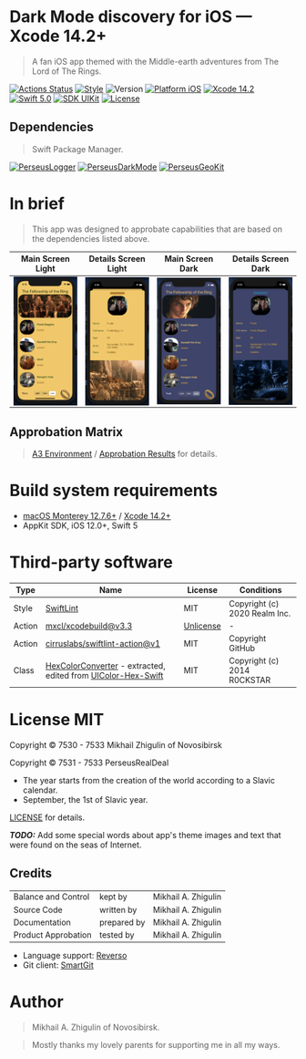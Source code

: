 # Dark Mode discovery for iOS — Xcode 14.2+

> A fan iOS app themed with the Middle-earth adventures from The Lord of The Rings.

[![Actions Status](https://github.com/perseusrealdeal/ios.darkmode.discovery/actions/workflows/main.yml/badge.svg)](https://github.com/perseusrealdeal/ios.darkmode.discovery/actions/workflows/main.yml)
[![Style](https://github.com/perseusrealdeal/ios.darkmode.discovery/actions/workflows/swiftlint.yml/badge.svg)](https://github.com/perseusrealdeal/ios.darkmode.discovery/actions/workflows/swiftlint.yml)
![Version](https://img.shields.io/badge/Version-2.0-green.svg)
[![Platform iOS](https://img.shields.io/badge/Platform-iOS%2012.0+-orange.svg)](https://en.wikipedia.org/wiki/IOS_12)
[![Xcode 14.2](https://img.shields.io/badge/Xcode-14.2+-red.svg)](https://en.wikipedia.org/wiki/Xcode)
[![Swift 5.0](https://img.shields.io/badge/Swift-5-orange.svg)](https://docs.swift.org/swift-book/RevisionHistory/RevisionHistory.html)
[![SDK UIKit](https://img.shields.io/badge/SDK-UIKit%20-blueviolet.svg)](https://developer.apple.com/documentation/uikit)
[![License](http://img.shields.io/:License-MIT-blue.svg)](/LICENSE)

## Dependencies

> Swift Package Manager.

[![PerseusLogger](http://img.shields.io/:PerseusLogger-latest-green.svg)](https://github.com/perseusrealdeal/ConsolePerseusLogger.git)
[![PerseusDarkMode](http://img.shields.io/:PerseusDarkMode-2.0.0-green.svg)](https://github.com/perseusrealdeal/PerseusDarkMode.git)
[![PerseusGeoKit](http://img.shields.io/:PerseusGeoKit-1.0.0-green.svg)](https://github.com/perseusrealdeal/PerseusGeoLocationKit.git)

# In brief

> This app was designed to approbate capabilities that are based on the dependencies listed above.

| Main Screen Light  | Details Screen Light | Main Screen Dark | Details Screen Dark |
| :--------------------: | :----------------------: | :-------------------: | :---------------------: |
| <img src="Images/MainScreenLight.png" width="200" style="max-width: 100%; display: block; margin-left: auto; margin-right: auto;"/> | <img src="Images/DetailsScreenLight.png" width="200" style="max-width: 100%; display: block; margin-left: auto; margin-right: auto;"/> | <img src="Images/MainScreenDark.png" width="200" style="max-width: 100%; display: block; margin-left: auto; margin-right: auto;"/> | <img src="Images/DetailsScreenDark.png" width="200" style="max-width: 100%; display: block; margin-left: auto; margin-right: auto;"/> |

## Approbation Matrix

> [A3 Environment](https://docs.google.com/document/d/1K2jOeIknKRRpTEEIPKhxO2H_1eBTof5uTXxyOm5g6nQ/edit?usp=sharing) / [Approbation Results](/APPROBATION.md) for details.

# Build system requirements

- [macOS Monterey 12.7.6+](https://apps.apple.com/by/app/macos-monterey/id1576738294) / [Xcode 14.2+](https://developer.apple.com/services-account/download?path=/Developer_Tools/Xcode_14.2/Xcode_14.2.xip)
- AppKit SDK, iOS 12.0+, Swift 5

# Third-party software

| Type   | Name                                                                                                 | License                            | Conditions                    |
| ------ | ---------------------------------------------------------------------------------------------------- | ---------------------------------- | ----------------------------- |
| Style  | [SwiftLint](https://github.com/realm/SwiftLint)                                                      | MIT                                | Copyright (c) 2020 Realm Inc. |
| Action | [mxcl/xcodebuild@v3.3](https://github.com/mxcl/xcodebuild/releases/tag/v3.3.0)                       | [Unlicense](https://unlicense.org) | -                             |
| Action | [cirruslabs/swiftlint-action@v1](https://github.com/cirruslabs/swiftlint-action/releases/tag/v1.0.0) | MIT                                | Copyright GitHub              |
| Class  | [HexColorConverter](/DiscoveryProject/DarkModeDiscovery/Configuration/ThirdPartyCode/HexColorConverter.swift) -  extracted, edited from [UIColor-Hex-Swift](https://github.com/yeahdongcn/UIColor-Hex-Swift) | MIT | Copyright (c) 2014 R0CKSTAR |

# License MIT

Copyright © 7530 - 7533 Mikhail Zhigulin of Novosibirsk

Copyright © 7531 - 7533 PerseusRealDeal

- The year starts from the creation of the world according to a Slavic calendar.
- September, the 1st of Slavic year.

[LICENSE](/LICENSE) for details.

***TODO:*** Add some special words about app's theme images and text that were found on the seas of Internet.

## Credits

<table>
<tr>
    <td>Balance and Control</td>
    <td>kept by</td>
    <td>Mikhail A. Zhigulin</td>
</tr>
<tr>
    <td>Source Code</td>
    <td>written by</td>
    <td>Mikhail A. Zhigulin</td>
</tr>
<tr>
    <td>Documentation</td>
    <td>prepared by</td>
    <td>Mikhail A. Zhigulin</td>
</tr>
<tr>
    <td>Product Approbation</td>
    <td>tested by</td>
    <td>Mikhail A. Zhigulin</td>
</tr>
</table>

- Language support: [Reverso](https://www.reverso.net/)
- Git client: [SmartGit](https://syntevo.com/)

# Author

> Mikhail A. Zhigulin of Novosibirsk.

> Mostly thanks my lovely parents for supporting me in all my ways.
